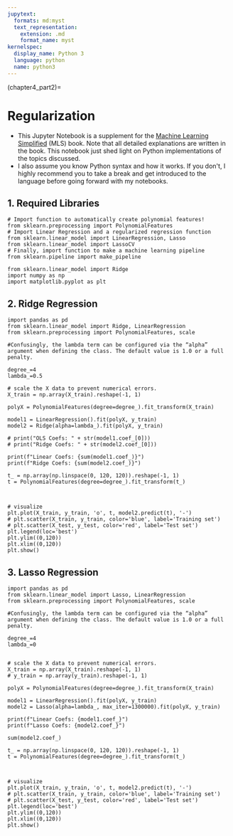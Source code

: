 ```yaml
---
jupytext:
  formats: md:myst
  text_representation:
    extension: .md
    format_name: myst
kernelspec:
  display_name: Python 3
  language: python
  name: python3
---
```


(chapter4_part2)=

# Regularization

- This Jupyter Notebook is a supplement for the [Machine Learning Simplified](https://themlsbook.com) (MLS) book. Note that all detailed explanations are written in the book. This notebook just shed light on Python implementations of the topics discussed.
- I also assume you know Python syntax and how it works. If you don't, I highly recommend you to take a break and get introduced to the language before going forward with my notebooks. 

## 1. Required Libraries


```{code-cell} ipython3
# Import function to automatically create polynomial features! 
from sklearn.preprocessing import PolynomialFeatures
# Import Linear Regression and a regularized regression function
from sklearn.linear_model import LinearRegression, Lasso
from sklearn.linear_model import LassoCV
# Finally, import function to make a machine learning pipeline
from sklearn.pipeline import make_pipeline

from sklearn.linear_model import Ridge
import numpy as np
import matplotlib.pyplot as plt
```

## 2. Ridge Regression


```{code-cell} ipython3
import pandas as pd
from sklearn.linear_model import Ridge, LinearRegression
from sklearn.preprocessing import PolynomialFeatures, scale

#Confusingly, the lambda term can be configured via the “alpha” argument when defining the class. The default value is 1.0 or a full penalty.

degree_=4
lambda_=0.5

# scale the X data to prevent numerical errors.
X_train = np.array(X_train).reshape(-1, 1)

polyX = PolynomialFeatures(degree=degree_).fit_transform(X_train)

model1 = LinearRegression().fit(polyX, y_train)
model2 = Ridge(alpha=lambda_).fit(polyX, y_train)

# print("OLS Coefs: " + str(model1.coef_[0]))
# print("Ridge Coefs: " + str(model2.coef_[0]))

print(f"Linear Coefs: {sum(model1.coef_)}")
print(f"Ridge Coefs: {sum(model2.coef_)}")

```


```{code-cell} ipython3
t_ = np.array(np.linspace(0, 120, 120)).reshape(-1, 1)
t = PolynomialFeatures(degree=degree_).fit_transform(t_)



# visualize
plt.plot(X_train, y_train, 'o', t, model2.predict(t), '-')
# plt.scatter(X_train, y_train, color='blue', label='Training set')
# plt.scatter(X_test, y_test, color='red', label='Test set')
plt.legend(loc='best')
plt.ylim((0,120))
plt.xlim((0,120))
plt.show()
```

## 3. Lasso Regression


```{code-cell} ipython3
import pandas as pd
from sklearn.linear_model import Lasso, LinearRegression
from sklearn.preprocessing import PolynomialFeatures, scale

#Confusingly, the lambda term can be configured via the “alpha” argument when defining the class. The default value is 1.0 or a full penalty.

degree_=4
lambda_=0


# scale the X data to prevent numerical errors.
X_train = np.array(X_train).reshape(-1, 1)
# y_train = np.array(y_train).reshape(-1, 1)

polyX = PolynomialFeatures(degree=degree_).fit_transform(X_train)

model1 = LinearRegression().fit(polyX, y_train)
model2 = Lasso(alpha=lambda_, max_iter=1300000).fit(polyX, y_train)

print(f"Linear Coefs: {model1.coef_}")
print(f"Lasso Coefs: {model2.coef_}")

```


```{code-cell} ipython3
sum(model2.coef_)
```


```{code-cell} ipython3
t_ = np.array(np.linspace(0, 120, 120)).reshape(-1, 1)
t = PolynomialFeatures(degree=degree_).fit_transform(t_)



# visualize
plt.plot(X_train, y_train, 'o', t, model2.predict(t), '-')
# plt.scatter(X_train, y_train, color='blue', label='Training set')
# plt.scatter(X_test, y_test, color='red', label='Test set')
plt.legend(loc='best')
plt.ylim((0,120))
plt.xlim((0,120))
plt.show()
```


```{code-cell} ipython3

```
